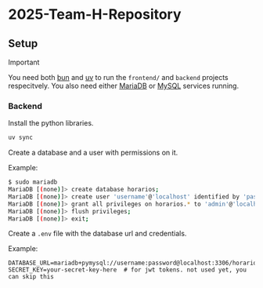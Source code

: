 # 2025-Team-H-Repository

## Setup

> [!IMPORTANT]
> You need both [bun](https://bun.sh/) and [uv](https://docs.astral.sh/uv/getting-started/installation/) to run the `frontend/` and `backend` projects respecitvely.
> You also need either [MariaDB](https://mariadb.org/) or [MySQL](https://dev.mysql.com/downloads/installer/) services running.

### Backend
Install the python libraries.
```sh
uv sync
```

Create a database and a user with permissions on it.

Example:
```sh
$ sudo mariadb
MariaDB [(none)]> create database horarios;
MariaDB [(none)]> create user 'username'@'localhost' identified by 'password';
MariaDB [(none)]> grant all privileges on horarios.* to 'admin'@'localhost';
MariaDB [(none)]> flush privileges;
MariaDB [(none)]> exit;
```

Create a `.env` file with the database url and credentials.

Example:
```env
DATABASE_URL=mariadb+pymysql://username:password@localhost:3306/horarios
SECRET_KEY=your-secret-key-here  # for jwt tokens. not used yet, you can skip this
```
